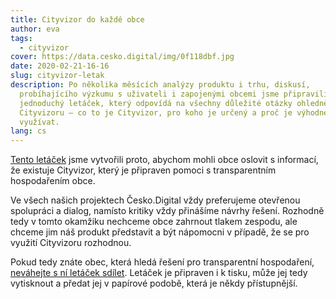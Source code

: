 ```yaml
---
title: Cityvizor do každé obce
author: eva
tags:
  - cityvizor
cover: https://data.cesko.digital/img/0f118dbf.jpg
date: 2020-02-21-16-16
slug: cityvizor-letak
description: Po několika měsících analýzy produktu i trhu, diskusí,
  probíhajícího výzkumu s uživateli i zapojenými obcemi jsme připravili
  jednoduchý letáček, který odpovídá na všechny důležité otázky ohledně
  Cityvizoru – co to je Cityvizor, pro koho je určený a proč je výhodné jej
  využívat.
lang: cs
---
```


[Tento letáček](https://data.cesko.digital/cityvizor/produktovy-letak.pdf) jsme vytvořili proto, abychom mohli obce oslovit s informací, že existuje Cityvizor, který je připraven pomoci s transparentním hospodařením obce.

Ve všech našich projektech Česko.Digital vždy preferujeme otevřenou spolupráci a dialog, namísto kritiky vždy přinášíme návrhy řešení. Rozhodně tedy v tomto okamžiku nechceme obce zahrnout tlakem zespodu, ale chceme jim náš produkt představit a být nápomocni v případě, že se pro využití Cityvizoru rozhodnou.

Pokud tedy znáte obec, která hledá řešení pro transparentní hospodaření, [neváhejte s ní letáček sdílet](https://data.cesko.digital/cityvizor/produktovy-letak.pdf). Letáček je připraven i k tisku, může jej tedy vytisknout a předat jej v papírové podobě, která je někdy přístupnější.
